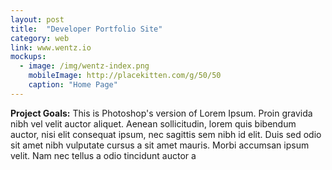 ```yaml
---
layout: post
title:  "Developer Portfolio Site"
category: web
link: www.wentz.io
mockups:
  - image: /img/wentz-index.png
    mobileImage: http://placekitten.com/g/50/50
    caption: "Home Page"
---
```

**Project Goals:** This is Photoshop's version  of Lorem Ipsum. Proin gravida nibh vel velit auctor aliquet. Aenean sollicitudin, lorem quis bibendum auctor, nisi elit consequat ipsum, nec sagittis sem nibh id elit. Duis sed odio sit amet nibh vulputate cursus a sit amet mauris. Morbi accumsan ipsum velit. Nam nec tellus a odio tincidunt auctor a

